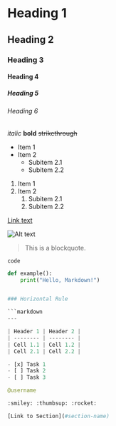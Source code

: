 # Heading 1
## Heading 2
### Heading 3
#### Heading 4
##### Heading 5
###### Heading 6

*italic*
**bold**
~~strikethrough~~

- Item 1
- Item 2
  - Subitem 2.1
  - Subitem 2.2

1. Item 1
2. Item 2
   1. Subitem 2.1
   2. Subitem 2.2

[Link text](http://www.example.com)

![Alt text](image-url.jpg)

> This is a blockquote.

`code`

```python
def example():
    print("Hello, Markdown!")


### Horizontal Rule

```markdown
---

| Header 1 | Header 2 |
| -------- | -------- |
| Cell 1.1 | Cell 1.2 |
| Cell 2.1 | Cell 2.2 |

- [x] Task 1
- [ ] Task 2
- [ ] Task 3

@username

:smiley: :thumbsup: :rocket:

[Link to Section](#section-name)
